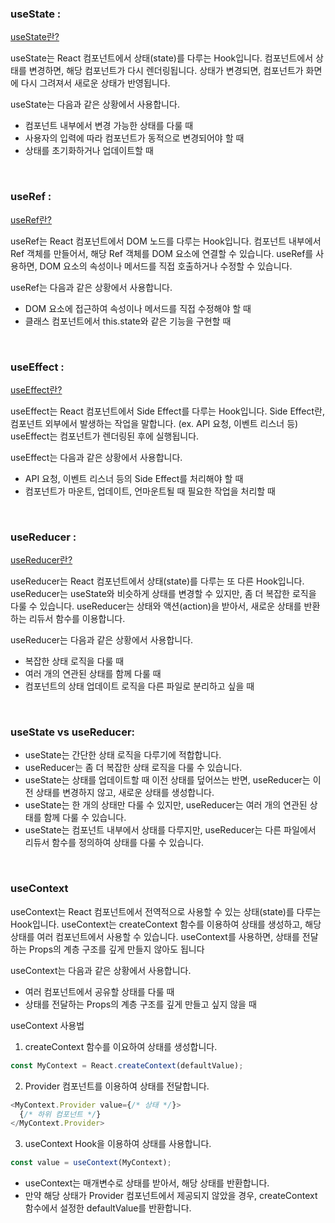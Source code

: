 ### useState :

[useState란?](https://despiteallthat.tistory.com/176)

useState는 React 컴포넌트에서 상태(state)를 다루는 Hook입니다.
컴포넌트에서 상태를 변경하면, 해당 컴포넌트가 다시 렌더링됩니다.
상태가 변경되면, 컴포넌트가 화면에 다시 그려져서 새로운 상태가 반영됩니다.

useState는 다음과 같은 상황에서 사용합니다.

- 컴포넌트 내부에서 변경 가능한 상태를 다룰 때
- 사용자의 입력에 따라 컴포넌트가 동적으로 변경되어야 할 때
- 상태를 초기화하거나 업데이트할 때

<br>

### useRef :

[useRef란?](https://despiteallthat.tistory.com/181)

useRef는 React 컴포넌트에서 DOM 노드를 다루는 Hook입니다.
컴포넌트 내부에서 Ref 객체를 만들어서, 해당 Ref 객체를 DOM 요소에 연결할 수 있습니다.
useRef를 사용하면, DOM 요소의 속성이나 메서드를 직접 호출하거나 수정할 수 있습니다.

useRef는 다음과 같은 상황에서 사용합니다.

- DOM 요소에 접근하여 속성이나 메서드를 직접 수정해야 할 때
- 클래스 컴포넌트에서 this.state와 같은 기능을 구현할 때

<br>

### useEffect :
[useEffect란?](https://despiteallthat.tistory.com/182)

useEffect는 React 컴포넌트에서 Side Effect를 다루는 Hook입니다.
Side Effect란, 컴포넌트 외부에서 발생하는 작업을 말합니다. (ex. API 요청, 이벤트 리스너 등)
useEffect는 컴포넌트가 렌더링된 후에 실행됩니다.

useEffect는 다음과 같은 상황에서 사용합니다.

- API 요청, 이벤트 리스너 등의 Side Effect를 처리해야 할 때
- 컴포넌트가 마운트, 업데이트, 언마운트될 때 필요한 작업을 처리할 때

<br>

### useReducer : 

[useReducer란?](https://despiteallthat.tistory.com/183)

useReducer는 React 컴포넌트에서 상태(state)를 다루는 또 다른 Hook입니다.
useReducer는 useState와 비슷하게 상태를 변경할 수 있지만, 좀 더 복잡한 로직을 다룰 수 있습니다.
useReducer는 상태와 액션(action)을 받아서, 새로운 상태를 반환하는 리듀서 함수를 이용합니다.


useReducer는 다음과 같은 상황에서 사용합니다.

- 복잡한 상태 로직을 다룰 때
- 여러 개의 연관된 상태를 함께 다룰 때
- 컴포넌트의 상태 업데이트 로직을 다른 파일로 분리하고 싶을 때

<br>

### useState vs useReducer:

- useState는 간단한 상태 로직을 다루기에 적합합니다.
- useReducer는 좀 더 복잡한 상태 로직을 다룰 수 있습니다.
- useState는 상태를 업데이트할 때 이전 상태를 덮어쓰는 반면, useReducer는 이전 상태를 변경하지 않고, 새로운 상태를 생성합니다.
- useState는 한 개의 상태만 다룰 수 있지만, useReducer는 여러 개의 연관된 상태를 함께 다룰 수 있습니다.
- useState는 컴포넌트 내부에서 상태를 다루지만, useReducer는 다른 파일에서 리듀서 함수를 정의하여 상태를 다룰 수 있습니다.

<br>

### useContext 

useContext는 React 컴포넌트에서 전역적으로 사용할 수 있는 상태(state)를 다루는 Hook입니다.
useContext는 createContext 함수를 이용하여 상태를 생성하고, 해당 상태를 여러 컴포넌트에서 사용할 수 있습니다.
useContext를 사용하면, 상태를 전달하는 Props의 계층 구조를 깊게 만들지 않아도 됩니다

useContext는 다음과 같은 상황에서 사용합니다.
- 여러 컴포넌트에서 공유할 상태를 다룰 때
- 상태를 전달하는 Props의 계층 구조를 깊게 만들고 싶지 않을 때


useContext 사용법 

1. createContext 함수를 이요하여 상태를 생성합니다.

```javascript
const MyContext = React.createContext(defaultValue);
```

2. Provider 컴포넌트를 이용하여 상태를 전달합니다.

```javascript
<MyContext.Provider value={/* 상태 */}>
  {/* 하위 컴포넌트 */}
</MyContext.Provider>
```

3. useContext Hook을 이용하여 상태를 사용합니다.

```javascript
const value = useContext(MyContext);
```

- useContext는 매개변수로 상태를 받아서, 해당 상태를 반환합니다.
- 만약 해당 상태가 Provider 컴포넌트에서 제공되지 않았을 경우, createContext 함수에서 설정한 defaultValue를 반환합니다.
